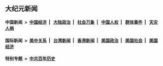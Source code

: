 ## 大纪元新闻

#### 中国新闻 &nbsp;>&nbsp; [中国经济](indexes/ncid283/README.md?01131645) &nbsp;| &nbsp; [大陆政治](indexes/ncid277/README.md?01131645) &nbsp;| &nbsp; [社会万象](indexes/ncid282/README.md?01131645) &nbsp;| &nbsp; [中国人权](indexes/ncid278/README.md?01131645) &nbsp;| &nbsp; [群体事件](indexes/ncid279/README.md?01131645) &nbsp;| &nbsp; [天灾人祸](indexes/ncid280/README.md?01131645)

#### 国际新闻 &nbsp;>&nbsp; [美中关系](indexes/nf1412576/README.md?01131645) &nbsp;| &nbsp; [台湾新闻](indexes/ncid1349361/README.md?01131645) &nbsp;| &nbsp; [香港新闻](indexes/ncid1349362/README.md?01131645) &nbsp;| &nbsp; [美国政治](indexes/ncid1078159/README.md?01131645) &nbsp;| &nbsp; [美国社会](indexes/ncid1078160/README.md?01131645) &nbsp;| &nbsp; [美国经济](indexes/ncid1078158/README.md?01131645)

#### 特别专题 &nbsp;>&nbsp; [中共百年历史](https://github.com/epoch-news/epoch-special/blob/master/README.md?01131645)  
